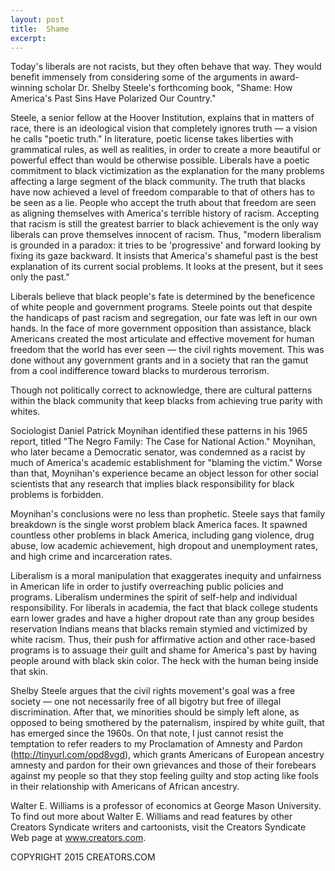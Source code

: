 ```yaml
---
layout: post
title:  Shame
excerpt:
---
```


Today's liberals are not racists, but they often behave that way. They would benefit immensely from considering some of the arguments in award-winning scholar Dr. Shelby Steele's forthcoming book, "Shame: How America's Past Sins Have Polarized Our Country."

Steele, a senior fellow at the Hoover Institution, explains that in matters of race, there is an ideological vision that completely ignores truth — a vision he calls "poetic truth." In literature, poetic license takes liberties with grammatical rules, as well as realities, in order to create a more beautiful or powerful effect than would be otherwise possible. Liberals have a poetic commitment to black victimization as the explanation for the many problems affecting a large segment of the black community. The truth that blacks have now achieved a level of freedom comparable to that of others has to be seen as a lie. People who accept the truth about that freedom are seen as aligning themselves with America's terrible history of racism. Accepting that racism is still the greatest barrier to black achievement is the only way liberals can prove themselves innocent of racism. Thus, "modern liberalism is grounded in a paradox: it tries to be 'progressive' and forward looking by fixing its gaze backward. It insists that America's shameful past is the best explanation of its current social problems. It looks at the present, but it sees only the past."

Liberals believe that black people's fate is determined by the beneficence of white people and government programs. Steele points out that despite the handicaps of past racism and segregation, our fate was left in our own hands. In the face of more government opposition than assistance, black Americans created the most articulate and effective movement for human freedom that the world has ever seen — the civil rights movement. This was done without any government grants and in a society that ran the gamut from a cool indifference toward blacks to murderous terrorism.

Though not politically correct to acknowledge, there are cultural patterns within the black community that keep blacks from achieving true parity with whites.

 Sociologist Daniel Patrick Moynihan identified these patterns in his 1965 report, titled "The Negro Family: The Case for National Action." Moynihan, who later became a Democratic senator, was condemned as a racist by much of America's academic establishment for "blaming the victim." Worse than that, Moynihan's experience became an object lesson for other social scientists that any research that implies black responsibility for black problems is forbidden.

Moynihan's conclusions were no less than prophetic. Steele says that family breakdown is the single worst problem black America faces. It spawned countless other problems in black America, including gang violence, drug abuse, low academic achievement, high dropout and unemployment rates, and high crime and incarceration rates.

Liberalism is a moral manipulation that exaggerates inequity and unfairness in American life in order to justify overreaching public policies and programs. Liberalism undermines the spirit of self-help and individual responsibility. For liberals in academia, the fact that black college students earn lower grades and have a higher dropout rate than any group besides reservation Indians means that blacks remain stymied and victimized by white racism. Thus, their push for affirmative action and other race-based programs is to assuage their guilt and shame for America's past by having people around with black skin color. The heck with the human being inside that skin.

Shelby Steele argues that the civil rights movement's goal was a free society — one not necessarily free of all bigotry but free of illegal discrimination. After that, we minorities should be simply left alone, as opposed to being smothered by the paternalism, inspired by white guilt, that has emerged since the 1960s. On that note, I just cannot resist the temptation to refer readers to my Proclamation of Amnesty and Pardon (http://tinyurl.com/opd8vgd), which grants Americans of European ancestry amnesty and pardon for their own grievances and those of their forebears against my people so that they stop feeling guilty and stop acting like fools in their relationship with Americans of African ancestry.

Walter E. Williams is a professor of economics at George Mason University. To find out more about Walter E. Williams and read features by other Creators Syndicate writers and cartoonists, visit the Creators Syndicate Web page at www.creators.com.

COPYRIGHT 2015 CREATORS.COM
